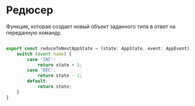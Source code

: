 # Редюсер

Функция, которая создает новый объект заданного типа в ответ на переданную команду.

```ts

export const reduceToNextAppState = (state: AppState, event: AppEvent) => {
    switch (event.name) {
        case 'INC':
            return state + 1;
        case 'DEC':
            return state - 1;
        default:
            return state;
    }
}

```